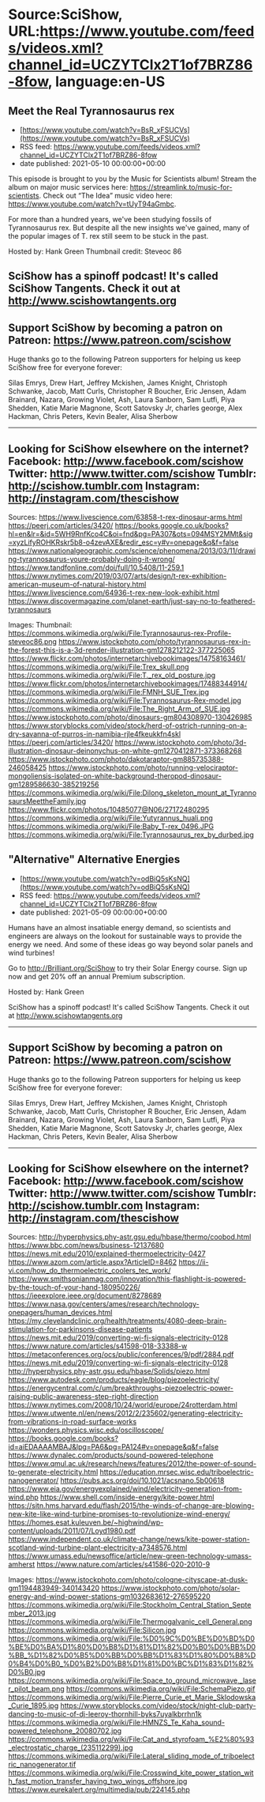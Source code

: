 # Source:SciShow, URL:https://www.youtube.com/feeds/videos.xml?channel_id=UCZYTClx2T1of7BRZ86-8fow, language:en-US

## Meet the Real Tyrannosaurus rex
 - [https://www.youtube.com/watch?v=BsR_xFSUCVs](https://www.youtube.com/watch?v=BsR_xFSUCVs)
 - RSS feed: https://www.youtube.com/feeds/videos.xml?channel_id=UCZYTClx2T1of7BRZ86-8fow
 - date published: 2021-05-10 00:00:00+00:00

This episode is brought to you by the Music for Scientists album! Stream the album on major music services here: https://streamlink.to/music-for-scientists. Check out “The Idea” music video here: https://www.youtube.com/watch?v=tUyT94aGmbc.

For more than a hundred years, we've been studying fossils of Tyrannosaurus rex. But despite all the new insights we've gained, many of the popular images of T. rex still seem to be stuck in the past.

Hosted by: Hank Green
Thumbnail credit: Steveoc 86

SciShow has a spinoff podcast! It's called SciShow Tangents. Check it out at http://www.scishowtangents.org
----------
Support SciShow by becoming a patron on Patreon: https://www.patreon.com/scishow
----------
Huge thanks go to the following Patreon supporters for helping us keep SciShow free for everyone forever:

Silas Emrys, Drew Hart, Jeffrey Mckishen, James Knight, Christoph Schwanke, Jacob, Matt Curls, Christopher R Boucher, Eric Jensen, Adam Brainard, Nazara, Growing Violet, Ash, Laura Sanborn, Sam Lutfi, Piya Shedden, Katie Marie Magnone, Scott Satovsky Jr, charles george, Alex Hackman, Chris Peters, Kevin Bealer, Alisa Sherbow

----------
Looking for SciShow elsewhere on the internet?
Facebook: http://www.facebook.com/scishow
Twitter: http://www.twitter.com/scishow
Tumblr: http://scishow.tumblr.com
Instagram: http://instagram.com/thescishow
----------
Sources:
https://www.livescience.com/63858-t-rex-dinosaur-arms.html 
https://peerj.com/articles/3420/ 
https://books.google.co.uk/books?hl=en&lr=&id=5WH9RnfKco4C&oi=fnd&pg=PA307&ots=094MSY2MMt&sig=xyzLifyROHKRskr5b8-o4zevAXE&redir_esc=y#v=onepage&q&f=false 
https://www.nationalgeographic.com/science/phenomena/2013/03/11/drawing-tyrannosaurus-youre-probably-doing-it-wrong/ 
https://www.tandfonline.com/doi/full/10.5408/11-259.1 
https://www.nytimes.com/2019/03/07/arts/design/t-rex-exhibition-american-museum-of-natural-history.html 
https://www.livescience.com/64936-t-rex-new-look-exhibit.html 
https://www.discovermagazine.com/planet-earth/just-say-no-to-feathered-tyrannosaurs

Images:
Thumbnail: https://commons.wikimedia.org/wiki/File:Tyrannosaurus-rex-Profile-steveoc86.png
https://www.istockphoto.com/photo/tyrannosaurus-rex-in-the-forest-this-is-a-3d-render-illustration-gm1278212122-377225065
https://www.flickr.com/photos/internetarchivebookimages/14758163461/
https://commons.wikimedia.org/wiki/File:Trex_skull.png
https://commons.wikimedia.org/wiki/File:T._rex_old_posture.jpg
https://www.flickr.com/photos/internetarchivebookimages/17488344914/
https://commons.wikimedia.org/wiki/File:FMNH_SUE_Trex.jpg
https://commons.wikimedia.org/wiki/File:Tyrannosaurus-Rex-model.jpg
https://commons.wikimedia.org/wiki/File:The_Right_Arm_of_SUE.jpg
https://www.istockphoto.com/photo/dinosaurs-gm804308970-130426985
https://www.storyblocks.com/video/stock/herd-of-ostrich-running-on-a-dry-savanna-of-purros-in-namibia-rjle4fkeukkfn4skl
https://peerj.com/articles/3420/
https://www.istockphoto.com/photo/3d-illustration-dinosaur-deinonychus-on-white-gm1270412871-373368268
https://www.istockphoto.com/photo/dakotaraptor-gm885735388-246058425
https://www.istockphoto.com/photo/running-velociraptor-mongoliensis-isolated-on-white-background-theropod-dinosaur-gm1289586630-385219256
https://commons.wikimedia.org/wiki/File:Dilong_skeleton_mount_at_TyrannosaursMeettheFamily.jpg
https://www.flickr.com/photos/10485077@N06/27172480295
https://commons.wikimedia.org/wiki/File:Yutyrannus_huali.png
https://commons.wikimedia.org/wiki/File:Baby_T-rex_0496.JPG
https://commons.wikimedia.org/wiki/File:Tyrannosaurus_rex_by_durbed.jpg

## "Alternative" Alternative Energies
 - [https://www.youtube.com/watch?v=odBiQ5sKsNQ](https://www.youtube.com/watch?v=odBiQ5sKsNQ)
 - RSS feed: https://www.youtube.com/feeds/videos.xml?channel_id=UCZYTClx2T1of7BRZ86-8fow
 - date published: 2021-05-09 00:00:00+00:00

Humans have an almost insatiable energy demand, so scientists and engineers are always on the lookout for sustainable ways to provide the energy we need. And some of these ideas go way beyond solar panels and wind turbines!

Go to http://Brilliant.org/SciShow to try their Solar Energy course. Sign up now and get 20% off an annual Premium subscription.

Hosted by: Hank Green

SciShow has a spinoff podcast! It's called SciShow Tangents. Check it out at http://www.scishowtangents.org

----------
Support SciShow by becoming a patron on Patreon: https://www.patreon.com/scishow
----------
Huge thanks go to the following Patreon supporters for helping us keep SciShow free for everyone forever:

Silas Emrys, Drew Hart, Jeffrey Mckishen, James Knight, Christoph Schwanke, Jacob, Matt Curls, Christopher R Boucher, Eric Jensen, Adam Brainard, Nazara, Growing Violet, Ash, Laura Sanborn, Sam Lutfi, Piya Shedden, Katie Marie Magnone, Scott Satovsky Jr, charles george, Alex Hackman, Chris Peters, Kevin Bealer, Alisa Sherbow

----------
Looking for SciShow elsewhere on the internet?
Facebook: http://www.facebook.com/scishow
Twitter: http://www.twitter.com/scishow
Tumblr: http://scishow.tumblr.com
Instagram: http://instagram.com/thescishow
----------
Sources:
http://hyperphysics.phy-astr.gsu.edu/hbase/thermo/coobod.html
https://www.bbc.com/news/business-12137680
https://news.mit.edu/2010/explained-thermoelectricity-0427
https://www.azom.com/article.aspx?ArticleID=8462
https://ii-vi.com/how_do_thermoelectric_coolers_tec_work/
https://www.smithsonianmag.com/innovation/this-flashlight-is-powered-by-the-touch-of-your-hand-180950226/
https://ieeexplore.ieee.org/document/8278689
https://www.nasa.gov/centers/ames/research/technology-onepagers/human_devices.html
https://my.clevelandclinic.org/health/treatments/4080-deep-brain-stimulation-for-parkinsons-disease-patients
https://news.mit.edu/2019/converting-wi-fi-signals-electricity-0128
https://www.nature.com/articles/s41598-018-33388-w
https://metaconferences.org/ocs/public/conferences/9/pdf/2884.pdf
https://news.mit.edu/2019/converting-wi-fi-signals-electricity-0128
http://hyperphysics.phy-astr.gsu.edu/hbase/Solids/piezo.html
https://www.autodesk.com/products/eagle/blog/piezoelectricity/
https://energycentral.com/c/um/breakthroughs-piezoelectric-power-raising-public-awareness-step-right-direction
https://www.nytimes.com/2008/10/24/world/europe/24rotterdam.html
https://www.utwente.nl/en/news/2012/2/235602/generating-electricity-from-vibrations-in-road-surface-works
https://wonders.physics.wisc.edu/oscilloscope/
https://books.google.com/books?id=aiEDAAAAMBAJ&lpg=PA6&pg=PA124#v=onepage&q&f=false
https://www.dynalec.com/products/sound-powered-telephone
https://www.qmul.ac.uk/research/news/features/2012/the-power-of-sound-to-generate-electricity.html
https://education.mrsec.wisc.edu/triboelectric-nanogenerator/
https://pubs.acs.org/doi/10.1021/acsnano.5b00618
https://www.eia.gov/energyexplained/wind/electricity-generation-from-wind.php
https://www.shell.com/inside-energy/kite-power.html
https://sitn.hms.harvard.edu/flash/2015/the-winds-of-change-are-blowing-new-kite-like-wind-turbine-promises-to-revolutionize-wind-energy/
https://homes.esat.kuleuven.be/~highwind/wp-content/uploads/2011/07/Loyd1980.pdf
https://www.independent.co.uk/climate-change/news/kite-power-station-scotland-wind-turbine-plant-electricity-a7348576.html
https://www.umass.edu/newsoffice/article/new-green-technology-umass-amherst
https://www.nature.com/articles/s41586-020-2010-9

Images:
https://www.istockphoto.com/photo/cologne-cityscape-at-dusk-gm1194483949-340143420
https://www.istockphoto.com/photo/solar-energy-and-wind-power-stations-gm1032683612-276595220
https://commons.wikimedia.org/wiki/File:Stockholm_Central_Station_September_2013.jpg
https://commons.wikimedia.org/wiki/File:Thermogalvanic_cell_General.png
https://commons.wikimedia.org/wiki/File:Silicon.jpg
https://commons.wikimedia.org/wiki/File:%D0%9C%D0%BE%D0%BD%D0%BE%D0%BA%D1%80%D0%B8%D1%81%D1%82%D0%B0%D0%BB%D0%BB_%D1%82%D0%B5%D0%BB%D0%BB%D1%83%D1%80%D0%B8%D0%B4%D0%B0_%D0%B2%D0%B8%D1%81%D0%BC%D1%83%D1%82%D0%B0.jpg
https://commons.wikimedia.org/wiki/File:Space_to_ground_microwave,_laser_pilot_beam.png
https://commons.wikimedia.org/wiki/File:SchemaPiezo.gif
https://commons.wikimedia.org/wiki/File:Pierre_Curie_et_Marie_Sklodowska_Curie_1895.jpg
https://www.storyblocks.com/video/stock/night-club-party-dancing-to-music-of-dj-leeroy-thornhill-byks7uyalkbrrhn1k
https://commons.wikimedia.org/wiki/File:HMNZS_Te_Kaha_sound-powered_telephone_20080702.jpg
https://commons.wikimedia.org/wiki/File:Cat_and_styrofoam_%E2%80%93_electrostatic_charge_(235112299).jpg
https://commons.wikimedia.org/wiki/File:Lateral_sliding_mode_of_triboelectric_nanogenerator.tif
https://commons.wikimedia.org/wiki/File:Crosswind_kite_power_station_with_fast_motion_transfer_having_two_wings_offshore.jpg
https://www.eurekalert.org/multimedia/pub/224145.php


